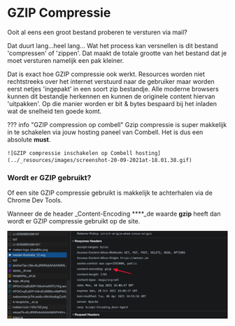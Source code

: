 # GZIP Compressie

Ooit al eens een groot bestand proberen te versturen via mail?

Dat duurt lang...heel lang... Wat het process kan versnellen is dit bestand 'compressen' of 'zippen'. Dat maakt de totale grootte van het bestand dat je moet versturen namelijk een pak kleiner.

Dat is exact hoe GZIP compressie ook werkt. Resources worden niet rechtstreeks over het internet verstuurd naar de gebruiker maar worden eerst netjes 'ingepakt' in een soort zip bestandje. Alle moderne browsers kunnen dit bestandje herkennen en kunnen de originele content hiervan 'uitpakken'. Op die manier worden er bit & bytes bespaard bij het inladen wat de snelheid ten goede komt.

??? info "GZIP compression op combell"
    Gzip compressie is super makkelijk in te schakelen via jouw hosting paneel van Combell. Het is dus een absolute **must**.

    ![GZIP compressie inschakelen op Combell hosting](../_resources/images/screenshot-20-09-2021at-18.01.38.gif)

### Wordt er GZIP gebruikt?

Of een site GZIP compressie gebruikt is makkelijk te achterhalen via de Chrome Dev Tools.

Wanneer de de header _Content-Encoding ****_de waarde **gzip** heeft dan wordt er GZIP compressie gebruikt op de site.

![Gebruik van GZIP compressie op een site controleren](../_resources/images/screenshot-20-09-2021at-18.07.30-2x.png)
